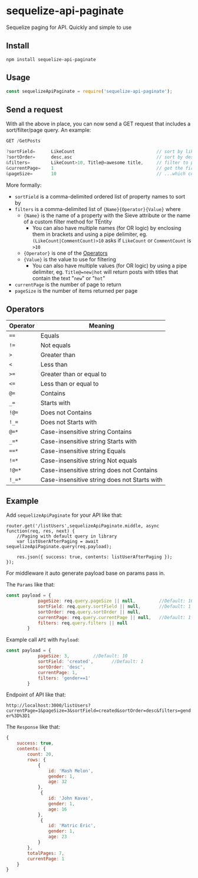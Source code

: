 # sequelize-api-paginate
 Sequelize paging for API. Quickly and simple to use

## Install

    npm install sequelize-api-paginate

## Usage


```js
const sequelizeApiPaginate = require('sequelize-api-paginate');
```

## Send a request

With all the above in place, you can now send a GET request that includes a sort/filter/page query. An example:

```js
GET /GetPosts

?sortField=      LikeCount                               // sort by likes
?sortOrder=      desc,asc                                // sort by descending or ascending
&filters=        LikeCount>10, Title@=awesome title,     // filter to posts with more than 10 likes, and a title that contains the phrase "awesome title"
&currentPage=    1                                       // get the first page...
&pageSize=       10                                      // ...which contains 10 posts
```

More formally:
* `sortField` is a comma-delimited ordered list of property names to sort by
* `filters` is a comma-delimited list of `{Name}{Operator}{Value}` where
    * `{Name}` is the name of a property with the Sieve attribute or the name of a custom filter method for TEntity
        * You can also have multiple names (for OR logic) by enclosing them in brackets and using a pipe delimiter, eg. `(LikeCount|CommentCount)>10` asks if `LikeCount` or `CommentCount` is `>10`
    * `{Operator}` is one of the [Operators](#operators)
    * `{Value}` is the value to use for filtering
        * You can also have multiple values (for OR logic) by using a pipe delimiter, eg. `Title@=new|hot` will return posts with titles that contain the text "`new`" or "`hot`"
* `currentPage` is the number of page to return
* `pageSize` is the number of items returned per page 


## Operators
| Operator   | Meaning                  |
|------------|--------------------------|
| `==`       | Equals                   |
| `!=`       | Not equals               |
| `>`        | Greater than             |
| `<`        | Less than                |
| `>=`       | Greater than or equal to |
| `<=`       | Less than or equal to    |
| `@=`       | Contains                 |
| `_=`       | Starts with              |
| `!@=`      | Does not Contains        |
| `!_=`      | Does not Starts with     |
| `@=*`      | Case-insensitive string Contains |
| `_=*`      | Case-insensitive string Starts with |
| `==*`      | Case-insensitive string Equals |
| `!=*`      | Case-insensitive string Not equals |
| `!@=*`     | Case-insensitive string does not Contains |
| `!_=*`     | Case-insensitive string does not Starts with |


## Example

Add `sequelizeApiPaginate` for your API like that:

```curl
router.get('/listUsers',sequelizeApiPaginate.middle, async function(req, res, next) {
    //Paging with default query in library
    var listUserAfterPaging = await sequelizeApiPaginate.query(req.payload);

    res.json({ success: true, contents: listUserAfterPaging });
});
```
For middleware it auto generate payload base on params pass in.

The `Params` like that: 

```js
const payload = {
            pageSize: req.query.pageSize || null,         //Default: 10
            sortField: req.query.sortField || null,       //Default: 1
            sortOrder: req.query.sortOrder || null,
            currentPage: req.query.currentPage || null,   //Default: 1
            filters: req.query.filters || null            
        }
```

Example call `API` with `Payload`:

```js
const payload = {
            pageSize: 3,         //Default: 10
            sortField: 'created',       //Default: 1
            sortOrder: 'desc',
            currentPage: 1,   
            filters: 'gender==1'           
        }
```

Endpoint of API like that: 

`http://localhost:3000/listUsers?currentPage=1&pageSize=3&sortField=created&sortOrder=desc&filters=gender%3D%3D1`

The `Response` like that:

```js
{
    success: true,
    contents: {
        count: 20,
        rows: {
            {
                id: 'Mash Melon',
                gender: 1,
                age: 32
            },
             {
                id: 'John Kavas',
                gender: 1,
                age: 16
            },
             {
                id: 'Matric Eric',
                gender: 1,
                age: 23
            }
        },
        totalPages: 7,
        currentPage: 1
    }
}
```

